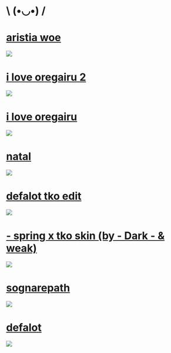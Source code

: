 # \ (•◡•) /

# [aristia woe](https://sognare.s-ul.eu/NJEaSePo)
![](https://i.imgur.com/G6fHh02.png)

# [i love oregairu 2](https://sognare.s-ul.eu/l8mT8jWA)
![](https://i.imgur.com/4Hi2L6n.png)

# [i love oregairu](https://sognare.s-ul.eu/QMqtCEze)
![](https://i.imgur.com/S2WaTRS.png)

# [natal](https://sognare.s-ul.eu/swbOCMTE)
![](https://i.imgur.com/0aNlNFa.png)

# [defalot tko edit](https://sognare.s-ul.eu/HYaVOkzU)
![](https://i.imgur.com/arLwlqY.jpg)

# [- spring x tko skin (by - Dark - & weak)](https://skins.osuck.net/index.php?newsid=1154)
![](https://skins.osuck.net/uploads/posts/2019-12/1575814223_3.jpg)

# [sognarepath](https://sognare.s-ul.eu/EJfAMWwW)
![](https://i.imgur.com/I7ZTLE4.jpg)

# [defalot](https://sognare.s-ul.eu/xYWZIZsu)
![](https://i.imgur.com/LuOWMXe.jpg)
